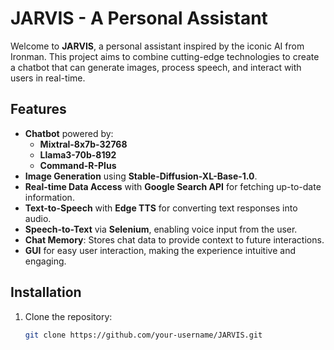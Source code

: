 # JARVIS - A Personal Assistant

Welcome to **JARVIS**, a personal assistant inspired by the iconic AI from Ironman. This project aims to combine cutting-edge technologies to create a chatbot that can generate images, process speech, and interact with users in real-time.

## Features
- **Chatbot** powered by:
  - **Mixtral-8x7b-32768**
  - **Llama3-70b-8192**
  - **Command-R-Plus**
- **Image Generation** using **Stable-Diffusion-XL-Base-1.0**.
- **Real-time Data Access** with **Google Search API** for fetching up-to-date information.
- **Text-to-Speech** with **Edge TTS** for converting text responses into audio.
- **Speech-to-Text** via **Selenium**, enabling voice input from the user.
- **Chat Memory**: Stores chat data to provide context to future interactions.
- **GUI** for easy user interaction, making the experience intuitive and engaging.

## Installation

1. Clone the repository:
   ```bash
   git clone https://github.com/your-username/JARVIS.git
